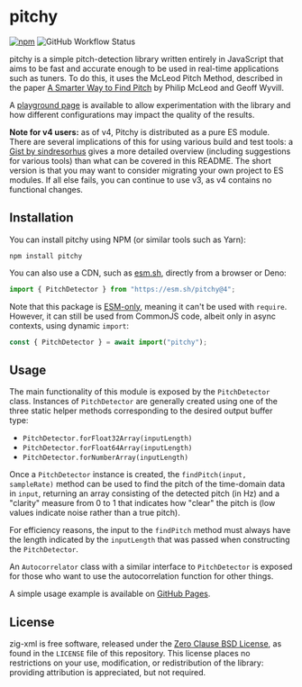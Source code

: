 # pitchy

[![npm](https://img.shields.io/npm/v/pitchy.svg)](https://www.npmjs.com/package/pitchy)
![GitHub Workflow Status](https://img.shields.io/github/actions/workflow/status/ianprime0509/pitchy/ci.yml?branch=main)

pitchy is a simple pitch-detection library written entirely in JavaScript that
aims to be fast and accurate enough to be used in real-time applications such as
tuners. To do this, it uses the McLeod Pitch Method, described in the paper
[A Smarter Way to Find Pitch](http://www.cs.otago.ac.nz/tartini/papers/A_Smarter_Way_to_Find_Pitch.pdf)
by Philip McLeod and Geoff Wyvill.

A [playground page](https://ianjohnson.dev/pitchy/playground.html) is available
to allow experimentation with the library and how different configurations may
impact the quality of the results.

**Note for v4 users:** as of v4, Pitchy is distributed as a pure ES module.
There are several implications of this for using various build and test tools: a
[Gist by sindresorhus](https://gist.github.com/sindresorhus/a39789f98801d908bbc7ff3ecc99d99c)
gives a more detailed overview (including suggestions for various tools) than
what can be covered in this README. The short version is that you may want to
consider migrating your own project to ES modules. If all else fails, you can
continue to use v3, as v4 contains no functional changes.

## Installation

You can install pitchy using NPM (or similar tools such as Yarn):

```shell
npm install pitchy
```

You can also use a CDN, such as [esm.sh](https://esm.sh), directly from a
browser or Deno:

```js
import { PitchDetector } from "https://esm.sh/pitchy@4";
```

Note that this package is
[ESM-only](https://gist.github.com/sindresorhus/a39789f98801d908bbc7ff3ecc99d99c),
meaning it can't be used with `require`. However, it can still be used from
CommonJS code, albeit only in async contexts, using dynamic `import`:

```js
const { PitchDetector } = await import("pitchy");
```

## Usage

The main functionality of this module is exposed by the `PitchDetector` class.
Instances of `PitchDetector` are generally created using one of the three static
helper methods corresponding to the desired output buffer type:

- `PitchDetector.forFloat32Array(inputLength)`
- `PitchDetector.forFloat64Array(inputLength)`
- `PitchDetector.forNumberArray(inputLength)`

Once a `PitchDetector` instance is created, the `findPitch(input, sampleRate)`
method can be used to find the pitch of the time-domain data in `input`,
returning an array consisting of the detected pitch (in Hz) and a "clarity"
measure from 0 to 1 that indicates how "clear" the pitch is (low values indicate
noise rather than a true pitch).

For efficiency reasons, the input to the `findPitch` method must always have the
length indicated by the `inputLength` that was passed when constructing the
`PitchDetector`.

An `Autocorrelator` class with a similar interface to `PitchDetector` is exposed
for those who want to use the autocorrelation function for other things.

A simple usage example is available on
[GitHub Pages](https://ianjohnson.dev/pitchy).

## License

zig-xml is free software, released under the
[Zero Clause BSD License](https://spdx.org/licenses/0BSD.html), as found in the
`LICENSE` file of this repository. This license places no restrictions on your
use, modification, or redistribution of the library: providing attribution is
appreciated, but not required.
